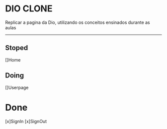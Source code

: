 # DIO CLONE

Replicar a pagina da Dio, utilizando os conceitos ensinados durante as aulas

---

## Stoped
[]Home

## Doing
[]Userpage

# Done
[x]SignIn
[x]SignOut

